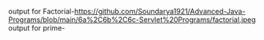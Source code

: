 output for Factorial-https://github.com/Soundarya1921/Advanced-Java-Programs/blob/main/6a%2C6b%2C6c-Servlet%20Programs/factorial.jpeg
output for prime-
